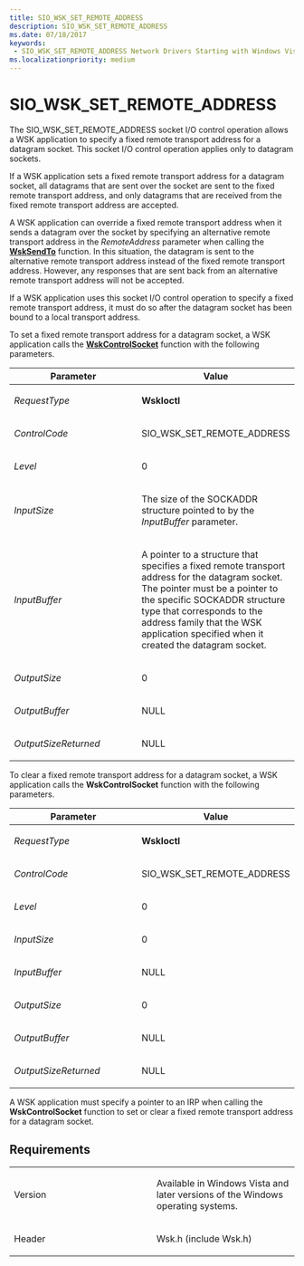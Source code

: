```yaml
---
title: SIO_WSK_SET_REMOTE_ADDRESS
description: SIO_WSK_SET_REMOTE_ADDRESS
ms.date: 07/18/2017
keywords:
 - SIO_WSK_SET_REMOTE_ADDRESS Network Drivers Starting with Windows Vista
ms.localizationpriority: medium
---
```


# SIO\_WSK\_SET\_REMOTE\_ADDRESS


The SIO\_WSK\_SET\_REMOTE\_ADDRESS socket I/O control operation allows a WSK application to specify a fixed remote transport address for a datagram socket. This socket I/O control operation applies only to datagram sockets.

If a WSK application sets a fixed remote transport address for a datagram socket, all datagrams that are sent over the socket are sent to the fixed remote transport address, and only datagrams that are received from the fixed remote transport address are accepted.

A WSK application can override a fixed remote transport address when it sends a datagram over the socket by specifying an alternative remote transport address in the *RemoteAddress* parameter when calling the [**WskSendTo**](/windows-hardware/drivers/ddi/wsk/nc-wsk-pfn_wsk_send_to) function. In this situation, the datagram is sent to the alternative remote transport address instead of the fixed remote transport address. However, any responses that are sent back from an alternative remote transport address will not be accepted.

If a WSK application uses this socket I/O control operation to specify a fixed remote transport address, it must do so after the datagram socket has been bound to a local transport address.

To set a fixed remote transport address for a datagram socket, a WSK application calls the [**WskControlSocket**](/windows-hardware/drivers/ddi/wsk/nc-wsk-pfn_wsk_control_socket) function with the following parameters.

<table>
<colgroup>
<col width="50%" />
<col width="50%" />
</colgroup>
<thead>
<tr class="header">
<th>Parameter</th>
<th>Value</th>
</tr>
</thead>
<tbody>
<tr class="odd">
<td><p><em>RequestType</em></p></td>
<td><p><strong>WskIoctl</strong></p></td>
</tr>
<tr class="even">
<td><p><em>ControlCode</em></p></td>
<td><p>SIO_WSK_SET_REMOTE_ADDRESS</p></td>
</tr>
<tr class="odd">
<td><p><em>Level</em></p></td>
<td><p>0</p></td>
</tr>
<tr class="even">
<td><p><em>InputSize</em></p></td>
<td><p>The size of the SOCKADDR structure pointed to by the <em>InputBuffer</em> parameter.</p></td>
</tr>
<tr class="odd">
<td><p><em>InputBuffer</em></p></td>
<td><p>A pointer to a structure that specifies a fixed remote transport address for the datagram socket. The pointer must be a pointer to the specific SOCKADDR structure type that corresponds to the address family that the WSK application specified when it created the datagram socket.</p></td>
</tr>
<tr class="even">
<td><p><em>OutputSize</em></p></td>
<td><p>0</p></td>
</tr>
<tr class="odd">
<td><p><em>OutputBuffer</em></p></td>
<td><p>NULL</p></td>
</tr>
<tr class="even">
<td><p><em>OutputSizeReturned</em></p></td>
<td><p>NULL</p></td>
</tr>
</tbody>
</table>


To clear a fixed remote transport address for a datagram socket, a WSK application calls the **WskControlSocket** function with the following parameters.

<table>
<colgroup>
<col width="50%" />
<col width="50%" />
</colgroup>
<thead>
<tr class="header">
<th>Parameter</th>
<th>Value</th>
</tr>
</thead>
<tbody>
<tr class="odd">
<td><p><em>RequestType</em></p></td>
<td><p><strong>WskIoctl</strong></p></td>
</tr>
<tr class="even">
<td><p><em>ControlCode</em></p></td>
<td><p>SIO_WSK_SET_REMOTE_ADDRESS</p></td>
</tr>
<tr class="odd">
<td><p><em>Level</em></p></td>
<td><p>0</p></td>
</tr>
<tr class="even">
<td><p><em>InputSize</em></p></td>
<td><p>0</p></td>
</tr>
<tr class="odd">
<td><p><em>InputBuffer</em></p></td>
<td><p>NULL</p></td>
</tr>
<tr class="even">
<td><p><em>OutputSize</em></p></td>
<td><p>0</p></td>
</tr>
<tr class="odd">
<td><p><em>OutputBuffer</em></p></td>
<td><p>NULL</p></td>
</tr>
<tr class="even">
<td><p><em>OutputSizeReturned</em></p></td>
<td><p>NULL</p></td>
</tr>
</tbody>
</table>


A WSK application must specify a pointer to an IRP when calling the **WskControlSocket** function to set or clear a fixed remote transport address for a datagram socket.

Requirements
------------

<table>
<colgroup>
<col width="50%" />
<col width="50%" />
</colgroup>
<tbody>
<tr class="odd">
<td><p>Version</p></td>
<td><p>Available in Windows Vista and later versions of the Windows operating systems.</p></td>
</tr>
<tr class="even">
<td><p>Header</p></td>
<td>Wsk.h (include Wsk.h)</td>
</tr>
</tbody>
</table>
